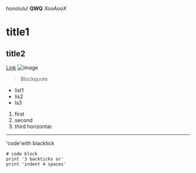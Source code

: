 honolulu!
**QWQ**
*XooAooX*
# title1
## title2
[Link](https://github.com/HaochenWang1243/cse15l-lab-reports/edit/main/index.md)
![image](https://commonmark.org/help/images/favicon.png)
> Blockquote
* list1
* lis2
* ls3
1. first
2. second
3. third
horizontai:
---
'code'with blacktick
```
# code block
print '3 backticks or'
print 'indent 4 spaces'
```
